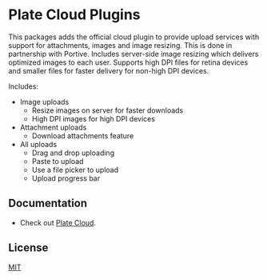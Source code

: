 # Plate Cloud Plugins

This packages adds the official cloud plugin to provide upload services with support for attachments, images and image resizing. This is done in partnership with Portive. Includes server-side image resizing which delivers optimized images to each user. Supports high DPI files for retina devices and smaller files for faster delivery for non-high DPI devices.

Includes:

- Image uploads
  - Resize images on server for faster downloads
  - High DPI images for high DPI devices
- Attachment uploads
  - Download attachments feature
- All uploads
  - Drag and drop uploading
  - Paste to upload
  - Use a file picker to upload
  - Upload progress bar

## Documentation

- Check out [Plate Cloud](https://platejs.org/docs/guides/cloud).

## License

[MIT](../../LICENSE)
